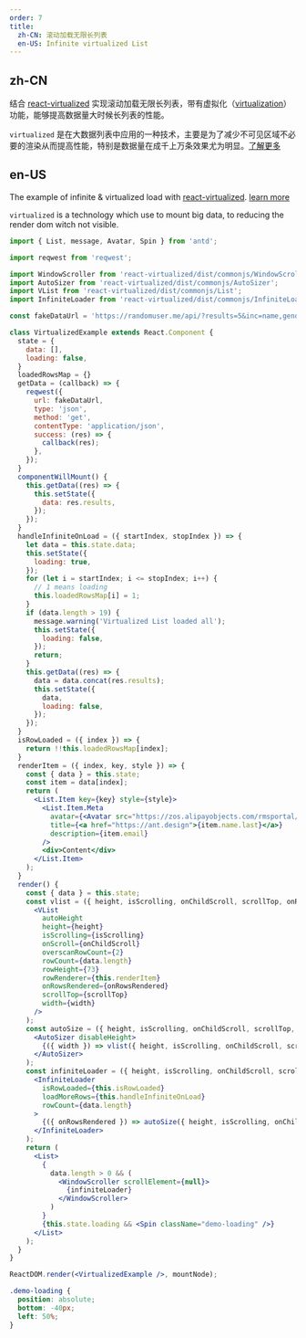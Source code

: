```yaml
---
order: 7
title:
  zh-CN: 滚动加载无限长列表
  en-US: Infinite virtualized List
---
```


## zh-CN

结合 [react-virtualized](https://github.com/bvaughn/react-virtualized) 实现滚动加载无限长列表，带有虚拟化（[virtualization](https://blog.jscrambler.com/optimizing-react-rendering-through-virtualization/)）功能，能够提高数据量大时候长列表的性能。

`virtualized` 是在大数据列表中应用的一种技术，主要是为了减少不可见区域不必要的渲染从而提高性能，特别是数据量在成千上万条效果尤为明显。[了解更多](https://blog.jscrambler.com/optimizing-react-rendering-through-virtualization/)

## en-US

The example of infinite & virtualized load with [react-virtualized](https://github.com/bvaughn/react-virtualized). [learn more](https://blog.jscrambler.com/optimizing-react-rendering-through-virtualization/)

`virtualized` is a technology which use to mount big data, to reducing the render dom witch not visible.

````jsx
import { List, message, Avatar, Spin } from 'antd';

import reqwest from 'reqwest';

import WindowScroller from 'react-virtualized/dist/commonjs/WindowScroller';
import AutoSizer from 'react-virtualized/dist/commonjs/AutoSizer';
import VList from 'react-virtualized/dist/commonjs/List';
import InfiniteLoader from 'react-virtualized/dist/commonjs/InfiniteLoader';

const fakeDataUrl = 'https://randomuser.me/api/?results=5&inc=name,gender,email,nat&noinfo';

class VirtualizedExample extends React.Component {
  state = {
    data: [],
    loading: false,
  }
  loadedRowsMap = {}
  getData = (callback) => {
    reqwest({
      url: fakeDataUrl,
      type: 'json',
      method: 'get',
      contentType: 'application/json',
      success: (res) => {
        callback(res);
      },
    });
  }
  componentWillMount() {
    this.getData((res) => {
      this.setState({
        data: res.results,
      });
    });
  }
  handleInfiniteOnLoad = ({ startIndex, stopIndex }) => {
    let data = this.state.data;
    this.setState({
      loading: true,
    });
    for (let i = startIndex; i <= stopIndex; i++) {
      // 1 means loading
      this.loadedRowsMap[i] = 1;
    }
    if (data.length > 19) {
      message.warning('Virtualized List loaded all');
      this.setState({
        loading: false,
      });
      return;
    }
    this.getData((res) => {
      data = data.concat(res.results);
      this.setState({
        data,
        loading: false,
      });
    });
  }
  isRowLoaded = ({ index }) => {
    return !!this.loadedRowsMap[index];
  }
  renderItem = ({ index, key, style }) => {
    const { data } = this.state;
    const item = data[index];
    return (
      <List.Item key={key} style={style}>
        <List.Item.Meta
          avatar={<Avatar src="https://zos.alipayobjects.com/rmsportal/ODTLcjxAfvqbxHnVXCYX.png" />}
          title={<a href="https://ant.design">{item.name.last}</a>}
          description={item.email}
        />
        <div>Content</div>
      </List.Item>
    );
  }
  render() {
    const { data } = this.state;
    const vlist = ({ height, isScrolling, onChildScroll, scrollTop, onRowsRendered, width }) => (
      <VList
        autoHeight
        height={height}
        isScrolling={isScrolling}
        onScroll={onChildScroll}
        overscanRowCount={2}
        rowCount={data.length}
        rowHeight={73}
        rowRenderer={this.renderItem}
        onRowsRendered={onRowsRendered}
        scrollTop={scrollTop}
        width={width}
      />
    );
    const autoSize = ({ height, isScrolling, onChildScroll, scrollTop, onRowsRendered }) => (
      <AutoSizer disableHeight>
        {({ width }) => vlist({ height, isScrolling, onChildScroll, scrollTop, onRowsRendered, width })}
      </AutoSizer>
    );
    const infiniteLoader = ({ height, isScrolling, onChildScroll, scrollTop }) => (
      <InfiniteLoader
        isRowLoaded={this.isRowLoaded}
        loadMoreRows={this.handleInfiniteOnLoad}
        rowCount={data.length}
      >
        {({ onRowsRendered }) => autoSize({ height, isScrolling, onChildScroll, scrollTop, onRowsRendered })}
      </InfiniteLoader>
    );
    return (
      <List>
        {
          data.length > 0 && (
            <WindowScroller scrollElement={null}>
              {infiniteLoader}
            </WindowScroller>
          )
        }
        {this.state.loading && <Spin className="demo-loading" />}
      </List>
    );
  }
}

ReactDOM.render(<VirtualizedExample />, mountNode);
````

````css
.demo-loading {
  position: absolute;
  bottom: -40px;
  left: 50%;
}
````
